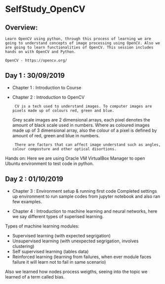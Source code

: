 # **SelfStudy_OpenCV**

## **Overview:**
    Learn OpenCV using python, through this process of learning we are going to understand concepts of image processing using OpenCV. Also we are going to learn functionalities of OpenCV. This session includes hands on with OpenCV and Python.
    
    OpenCV - https://opencv.org/

## **Day 1 : 30/09/2019**
 - Chapter 1 : Introduction to Course
 
 - Chapter 2 : Introduction to OpenCV
        
        CV is a tech used to understand images. To computer images are pixels made up of colours red, green and blue.
    Grey scale images are 2 dimensional arrays, each pixel denotes the amount of black scale used in numbers. Where as coloured images made up of 3 dimensional array, also the colour of a pixel is defined by amount of red, green and blue in numbers.
    
        There are factors that can affect image understand such as angles, colour composture and other optical disortions.
  
  Hands on:
    Here we are using Oracle VM VirtualBox Manager to open Ubuntu environment to test code in python.


## **Day 2 : 01/10/2019**
 - Chapter 3 : Environment setup & running first code
        Completed settings up environment to run sample codes from jupyter notebook and also ran few examples.

 - Chapter 4 : Introduction to machine learning and neural networks, here we say different types of superised learning.

Types of machine learning modules:
   - Supervised learning (with expected segrigation)
   - Unsupervised learning (with unexpected segrigation, involves clustering)
   - Self supervised learning (lables data)
   - Reinforced learning (learning from failures, when ever module faces failure it will learn not to fail in same scenario)

Also we learned how nodes process weigths, seeing into the topic we learned of a term called bias.

